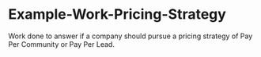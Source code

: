 # Example-Work-Pricing-Strategy
Work done to answer if a company should pursue a pricing strategy of Pay Per Community or Pay Per Lead.
